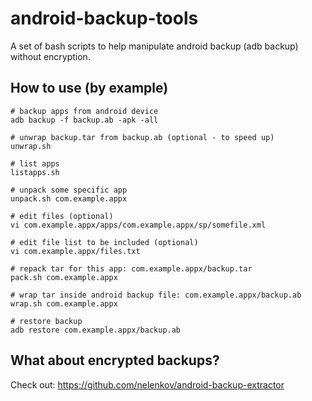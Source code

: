 # android-backup-tools

A set of bash scripts to help manipulate android backup (adb backup) without encryption.

## How to use (by example)

	# backup apps from android device
	adb backup -f backup.ab -apk -all

	# unwrap backup.tar from backup.ab (optional - to speed up)
	unwrap.sh

	# list apps
	listapps.sh

	# unpack some specific app
	unpack.sh com.example.appx

	# edit files (optional)
	vi com.example.appx/apps/com.example.appx/sp/somefile.xml

	# edit file list to be included (optional)
	vi com.example.appx/files.txt

	# repack tar for this app: com.example.appx/backup.tar
	pack.sh com.example.appx

	# wrap tar inside android backup file: com.example.appx/backup.ab
	wrap.sh com.example.appx

	# restore backup
	adb restore com.example.appx/backup.ab

## What about encrypted backups?

Check out: https://github.com/nelenkov/android-backup-extractor
